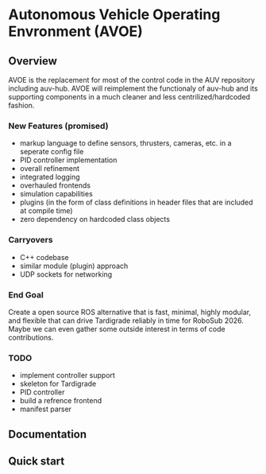 # Autonomous Vehicle Operating Envronment (AVOE)

## Overview
AVOE is the replacement for most of the control code in the AUV repository including auv-hub. AVOE will reimplement the functionaly of auv-hub and its supporting components in a much cleaner and less centrilized/hardcoded fashion.

### New Features (promised)
- markup language to define sensors, thrusters, cameras, etc. in a seperate config file
- PID controller implementation
- overall refinement
- integrated logging
- overhauled frontends
- simulation capabilities
- plugins (in the form of class definitions in header files that are included at compile time)
- zero dependency on hardcoded class objects


### Carryovers
- C++ codebase
- similar module (plugin) approach
- UDP sockets for networking

### End Goal
Create a open source ROS alternative that is fast, minimal, highly modular, and flexible that can drive Tardigrade reliably in time for RoboSub 2026. Maybe we can even gather some outside interest in terms of code contributions.


### TODO
- implement controller support
- skeleton for Tardigrade
- PID controller
- build a refrence frontend
- manifest parser

## Documentation

## Quick start

